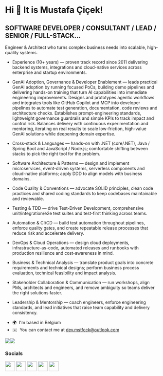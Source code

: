 Hi 👋 It is Mustafa Çiçek!
==========================

SOFTWARE DEVELOPER / CONSULTANT / LEAD / SENIOR / FULL-STACK...
------------------

Engineer & Architect who turns complex business needs into scalable, high-quality systems.

- Experience (10+ years) — proven track record since 2011 delivering backend systems, integrations and cloud-native services across enterprise and startup environments.

- GenAI Adoption, Governance & Developer Enablement — leads practical GenAI adoption by running focused PoCs, building demo pipelines and delivering hands-on training that turn AI capabilities into immediate engineering improvements. Designs and prototypes agentic workflows and integrates tools like GitHub Copilot and MCP into developer pipelines to automate test generation, documentation, code reviews and architecture checks. Establishes prompt-engineering standards, lightweight governance guardrails and simple KPIs to track impact and control risk. Balances delivery with continuous experimentation and mentoring, iterating on real results to scale low-friction, high-value GenAI solutions while deepening domain expertise.

- Cross-stack & Languages — hands-on with .NET (core/.NET), Java / Spring Boot and JavaScript / Node.js; comfortable shifting between stacks to pick the right tool for the problem.

- Software Architecture & Patterns — design and implement microservices, event-driven systems, serverless components and cloud-native platforms; apply DDD to align models with business domains.

- Code Quality & Conventions — advocate SOLID principles, clean code practices and shared coding standards to keep codebases maintainable and reviewable.

- Testing & TDD — drive Test-Driven Development, comprehensive unit/integration/e2e test suites and test-first thinking across teams.

- Automation & CI/CD — build test automation throughout pipelines, enforce quality gates, and create repeatable release processes that reduce risk and accelerate delivery.

- DevOps & Cloud Operations — design cloud deployments, infrastructure-as-code, automated releases and runbooks with production resilience and cost-awareness in mind.

- Business & Technical Analysis — translate product goals into concrete requirements and technical designs; perform business process evaluation, technical feasibility and impact analysis.

- Stakeholder Collaboration & Communication — run workshops, align PMs, architects and engineers, and remove ambiguity so teams deliver the right solutions faster.

- Leadership & Mentorship — coach engineers, enforce engineering standards, and lead initiatives that raise team capability and delivery consistency.

* 🌍  I'm based in Belgium
* ✉️  You can contact me at [dev.mstfcck@outlook.com](mailto:dev.mstfcck@outlook.com)

<a href="https://www.twitter.com/mstfcck" target="_blank" rel="noreferrer"><img
src="https://img.shields.io/twitter/follow/mstfcck?logo=twitter&style=for-the-badge&color=0891b2&labelColor=1c1917"
/></a><a href="https://www.github.com/mstfcck" target="_blank" rel="noreferrer"><img
src="https://img.shields.io/github/followers/mstfcck?logo=github&style=for-the-badge&color=0891b2&labelColor=1c1917" /></a>

### Socials

<p align="left"> <a href="https://www.dev.to/mstfcck" target="_blank" rel="noreferrer"><img src="https://raw.githubusercontent.com/danielcranney/readme-generator/main/public/icons/socials/devdotto.svg" width="32" height="32" /></a> <a href="https://www.github.com/mstfcck" target="_blank" rel="noreferrer"><img src="https://raw.githubusercontent.com/danielcranney/readme-generator/main/public/icons/socials/github.svg" width="32" height="32" /></a> <a href="https://www.linkedin.com/in/mustafacicek" target="_blank" rel="noreferrer"><img src="https://raw.githubusercontent.com/danielcranney/readme-generator/main/public/icons/socials/linkedin.svg" width="32" height="32" /></a> <a href="https://stackoverflow.com/users/689051/mstfcck" target="_blank" rel="noreferrer"><img src="https://raw.githubusercontent.com/danielcranney/readme-generator/main/public/icons/socials/stackoverflow.svg" width="32" height="32" /></a> <a href="https://www.twitter.com/mstfcck" target="_blank" rel="noreferrer"><img src="https://raw.githubusercontent.com/danielcranney/readme-generator/main/public/icons/socials/twitter.svg" width="32" height="32" /></a></p>
